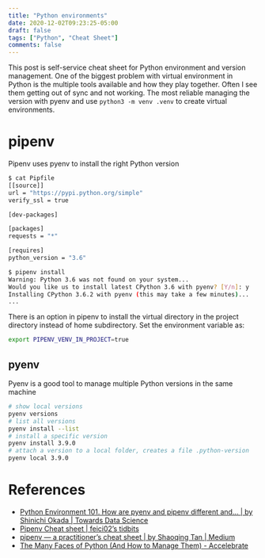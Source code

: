 ```yaml
---
title: "Python environments"
date: 2020-12-02T09:23:25-05:00
draft: false
tags: ["Python", "Cheat Sheet"]
comments: false
---
```


This post is self-service cheat sheet for Python environment and version management. One of the biggest problem with virtual environment in Python is the multiple tools available and how they play together. Often I see them getting out of sync and not working. The most reliable managing the version with pyenv and use ```python3 -m venv .venv``` to create virtual environments.

# pipenv

Pipenv uses pyenv to install the right Python version

```sh
$ cat Pipfile
[[source]]
url = "https://pypi.python.org/simple"
verify_ssl = true

[dev-packages]

[packages]
requests = "*"

[requires]
python_version = "3.6"

$ pipenv install
Warning: Python 3.6 was not found on your system...
Would you like us to install latest CPython 3.6 with pyenv? [Y/n]: y
Installing CPython 3.6.2 with pyenv (this may take a few minutes)...
...
```

There is an option in pipenv to install the virtual directory in the project directory instead of home subdirectory. Set the environment variable as:

```bash
export PIPENV_VENV_IN_PROJECT=true
```

## pyenv

Pyenv is a good tool to manage multiple Python versions in the same machine

```bash
# show local versions
pyenv versions
# list all versions
pyenv install --list
# install a specific version
pyenv install 3.9.0
# attach a version to a local folder, creates a file .python-version
pyenv local 3.9.0
```

# References

+ [Python Environment 101. How are pyenv and pipenv different and… | by Shinichi Okada | Towards Data Science](https://towardsdatascience.com/python-environment-101-1d68bda3094d)
+ [Pipenv Cheat sheet | feici02’s tidbits](https://feici02.github.io/2017/09/24/pipenv-cheatsheet.html)
+ [pipenv — a practitioner’s cheat sheet | by Shaoqing Tan | Medium](https://medium.com/@bettercallshao/pythons-development-environment-manager-a-practitioner-s-cheat-sheet-55e44e99ac2a)
+ [The Many Faces of Python (And How to Manage Them) - Accelebrate](https://www.accelebrate.com/blog/the-many-faces-of-python-and-how-to-manage-them)

